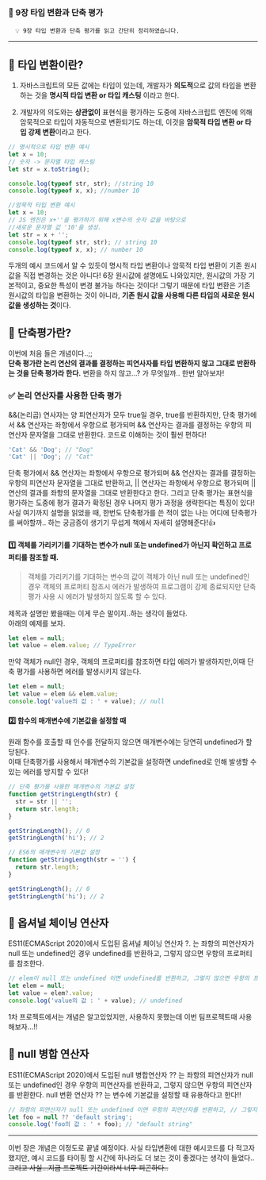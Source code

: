 ### 🚀 9장 타입 변환과 단축 평가

      💡 9장 타입 변환과 단축 평가를 읽고 간단히 정리하였습니다.

---

## 📌 타입 변환이란?

1. 자바스크립트의 모든 값에는 타입이 있는데, 개발자가 **의도적**으로 값의 타입을 변환하는 것을 **명시적 타입 변환 or 타입 캐스팅** 이라고 한다.

2. 개발자의 의도와는 **상관없이** 표현식을 평가하는 도중에 자바스크립트 엔진에 의해 암묵적으로 타입이 자동적으로 변환되기도 하는데, 이것을 **암묵적 타입 변환 or 타입 강제 변환**이라고 한다.

```js
// 명시적으로 타입 변환 예시
let x = 10;
// 숫자 -> 문자열 타입 캐스팅
let str = x.toString();

console.log(typeof str, str); //string 10
console.log(typeof x, x); //number 10
```

```js
//암묵적 타입 변환 예시
let x = 10;
// JS 엔진은 x+''을 평가하기 위해 x변수의 숫자 값을 바탕으로
//새로운 문자열 값 '10'을 생성.
let str = x + '';
console.log(typeof str, str); // string 10
console.log(typeof x, x); // number 10
```

두개의 예시 코드에서 알 수 있듯이 명시적 타입 변환이나 암묵적 타입 변환이 기존 원시값을 직접 변경하는 것은 아니다! 6장 원시값에 설명에도 나와있지만, 원시값의 가장 기본적이고, 중요한 특성이 변경 불가능 하다는 것이다! 그렇기 때문에 타입 변환은 기존 원시값의 타입을 변환하는 것이 아니라, **기존 원시 값을 사용해 다른 타입의 새로운 원시값을 생성하는 것**이다.

## 📌 단축평가란?

이번에 처음 들은 개념이다..;;  
**단축 평가란 논리 연산의 결과를 결정하는 피연사자를 타입 변환하지 않고 그대로 반환하는 것을 단축 평가라 한다.** 변환을 하지 않고...? 가 무엇일까.. 한번 알아보자!

### ✅ 논리 연산자를 사용한 단축 평가

&&(논리곱) 연사자는 양 피연산자가 모두 true일 경우, true를 반환하지만, 단축 평가에서 && 연산자는 좌항에서 우항으로 평가되며 && 연산자는 결과를 결정하는 우항의 피연산자 문자열을 그대로 반환한다. 코드로 이해하는 것이 훨씬 편하다!

```js
'Cat' && 'Dog'; // "Dog"
'Cat' || 'Dog'; // "Cat"
```

단축 평가에서 && 연산자는 좌항에서 우항으로 평가되며 && 연산자는 결과를 결정하는 우항의 피연산자 문자열을 그대로 반환하고, || 연산자는 좌항에서 우항으로 평가되며 || 연산의 결과를 좌항의
문자열을 그대로 반환한다고 한다. 그리고 단축 평가는 표현식을 평가하는 도중에 평가 결과가 확정된 경우 나머지 평가 과정을 생략한다는 특징이 있다!  
사실 여기까지 설명을 읽었을 때, 한번도 단축평가를 쓴 적이 없는 나는 어디에 단축평가를 써야할까.. 하는 궁금증이 생기기 무섭게 책에서 자세히 설명해준다!👍

#### 1️⃣ 객체를 가리키기를 기대하는 변수가 null 또는 undefined가 아닌지 확인하고 프로퍼티를 참조할 때.

> 객체를 가리키기를 기대하는 변수의 값이 객체가 아닌 null 또는 undefined인 경우 객체의 프로퍼티 참조시 에러가 발생하여 프로그램이 강제 종료되지만 단축 평가 사용 시 에러가 발생하지 않도록 할 수 있다.

제목과 설명만 봤을때는 이게 무슨 말이지..하는 생각이 들었다.  
아래의 예제를 보자.

```js
let elem = null;
let value = elem.value; // TypeError
```

만약 객체가 null인 경우, 객체의 프로퍼티를 참조하면 타입 에러가 발생하지만,이때 단축 평가를 사용하면 에러를 발생시키지 않는다.

```js
let elem = null;
let value = elem && elem.value;
console.log('value의 값 : ' + value); // null
```

#### 2️⃣ 함수의 매개변수에 기본값을 설정할 때

원래 함수를 호출할 때 인수를 전달하지 않으면 매개변수에는 당연히 undefined가 할당된다.  
이때 단축평가를 사용해서 매개변수의 기본값을 설정하면 undefined로 인해 발생할 수 있는 에러를 방지할 수 있다!

```js
// 단축 평가를 사용한 매개변수의 기본값 설정
function getStringLength(str) {
  str = str || '';
  return str.length;
}

getStringLength(); // 0
getStringLength('hi'); // 2

// ES6의 매개변수의 기본값 설정
function getStringLength(str = '') {
  return str.length;
}

getStringLength(); // 0
getStringLength('hi'); // 2
```

## 📌 옵셔널 체이닝 연산자

ES11(ECMAScript 2020)에서 도입된 옵셔널 체이닝 연산자 ?. 는 좌항의 피연산자가 null 또는 undefined인 경우 undefined를 반환하고, 그렇지 않으면 우항의 프로퍼티를 참조한다.

```js
// elem이 null 또는 undefined 이면 undefined를 반환하고, 그렇지 않으면 우항의 프로퍼티 참조를 이어간다.
let elem = null;
let value = elem?.value;
console.log('value의 값 : ' + value); // undefined
```

1차 프로젝트에서는 개념은 알고있었지만, 사용하지 못했는데 이번 팀프로젝트때 사용해보자...!!

## 📌 null 병합 연산자

ES11(ECMAScript 2020)에서 도입된 null 병합연산자 ?? 는 좌항의 피연산자가 null 또는 undefined인 경우 우항의 피연산자를 반환하고, 그렇지 않으면 우항의 피연산자를 반환한다. null 변환 연산자 ?? 는 변수에 기본값을 설정할 때 유용하다고 한다!!

```js
// 좌항의 피연산자가 null 또는 undefined 이면 우항의 피연산자를 반환하고, // 그렇지 않으면 좌항의 피연산자를 반환한다!
let foo = null ?? 'default string';
console.log('foo의 값 : ' + foo); // "default string"
```

---

이번 장은 개념은 이정도로 끝낼 예정이다. 사실 타입변환에 대한 예시코드를 다 적고자 했지만, 예시 코드를 타이핑 할 시간에 하나라도 더 보는 것이 좋겠다는 생각이 들었다..~~그리고 사실...지금 프로젝트 기간이라서 너무 피곤하다..~~
